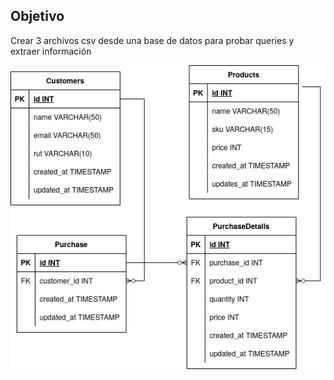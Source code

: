 ## Objetivo

Crear 3 archivos csv desde una base de datos para probar queries y extraer información

![Diagrama ERD](/MicrosystemEcommerceERD.png)
